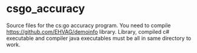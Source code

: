 # csgo_accuracy

Source files for the cs:go accuracy program. You need to compile https://github.com/EHVAG/demoinfo library. 
Library, compiled c# executable and compiler java executables must be all in same directory to work. 
